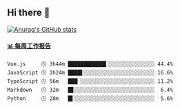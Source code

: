 ## Hi there 👋

[![Anurag's GitHub stats](https://github-readme-stats-orilights.vercel.app/api?username=orilights)](https://github.com/anuraghazra/github-readme-stats)

<!--
**OriLight152/OriLight152** is a ✨ _special_ ✨ repository because its `README.md` (this file) appears on your GitHub profile.

Here are some ideas to get you started:

- 🔭 I’m currently working on ...
- 🌱 I’m currently learning ...
- 👯 I’m looking to collaborate on ...
- 🤔 I’m looking for help with ...
- 💬 Ask me about ...
- 📫 How to reach me: ...
- 😄 Pronouns: ...
- ⚡ Fun fact: ...
-->

<!-- waka-box start -->
#### <a href="https://gist.github.com/92c8d5b388768c10efcba86e82b7c4fb" target="_blank">📊 每周工作报告</a>
```text
Vue.js     🕓 3h44m ████████████▍░░░░░░░░░░░░░░░ 44.4%
JavaScript 🕓 1h24m ████▋░░░░░░░░░░░░░░░░░░░░░░░ 16.6%
TypeScript 🕓 56m   ███▏░░░░░░░░░░░░░░░░░░░░░░░░ 11.2%
Markdown   🕓 32m   █▊░░░░░░░░░░░░░░░░░░░░░░░░░░  6.4%
Python     🕓 28m   █▌░░░░░░░░░░░░░░░░░░░░░░░░░░  5.6%
```
<!-- Powered by https://github.com/journey-ad/waka-box-go . -->
<!-- waka-box end -->
